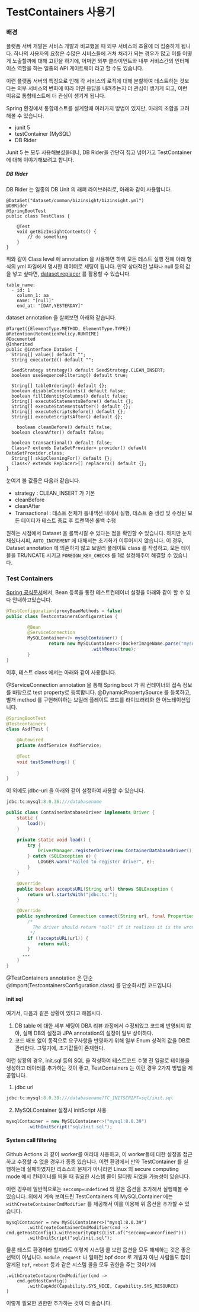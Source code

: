 # TestContainers 사용기

### 배경

플랫폼 서버 개발은 서비스 개발과 비교했을 때 외부 서비스의 조율에 더 집중하게 됩니다. 하나의 사용자의 요청은 수많은 서비스들에 거쳐 처리가 되는 경우가 많고 이를 어떻게 노출할까에 대해 고민을 하기에, 어쩌면 외부 클라이언트와 내부 서비스간의 인터페이스 역할을 하는 일종의 API 게이트웨이 라고 할 수도 있습니다.

이런 플랫폼 서버의 특징으로 인해 각 서비스의 로직에 대해 분할하여 테스트하는 것보다는 외부 서비스의 변화에 따라 어떤 응답을 내려주는지 더 관심이 생기게 되고, 이런 이유로 통합테스트에 더 관심이 생기게 됩니다.

Spring 환경에서 통합테스트를 설계할때 여러가지 방법이 있지만, 아래의 조합을 고려해볼 수 있습니다.

* junit 5
* testContainer (MySQL)
* DB Rider

Junit 5 는 모두 사용해보셨을테니, DB Rider을 간단히 집고 넘어가고 TestContainer 에 대해 이야기해보려고 합니다.

##### DB Rider

DB Rider 는 일종의 DB Unit 의 래퍼 라이브러리로, 아래와 같이 사용합니다.

```
@DataSet("dataset/common/bizinsight/bizinsight.yml")
@DBRider
@SpringBootTest
public class TestClass {

	@Test
	void getBizInsightContents() {
		// do something
	}
}

```

위와 같이 Class level 에 annotation 을 사용하면 하위 모든 테스트 실행 전에 아래 형식의 yml 파일에서 명시한 데이터로 세팅이 됩니다. 만약 상대적인 날짜나 null 등의 값을 넣고 싶다면, [dataset replacer](https://github.com/database-rider/database-rider?tab=readme-ov-file#310-dataset-replacers) 를 활용할 수 있습니다.

```
table_name:
  - id: 1
  	column_1: aa
  	name: "[null]"
  	end_at: "[DAY,YESTERDAY]"
```



dataset annotation 을 살펴보면 아래와 같습니다.

```
@Target({ElementType.METHOD, ElementType.TYPE})
@Retention(RetentionPolicy.RUNTIME)
@Documented
@Inherited
public @interface DataSet {
  String[] value() default "";
  String executorId() default "";

  SeedStrategy strategy() default SeedStrategy.CLEAN_INSERT;
  boolean useSequenceFiltering() default true;

  String[] tableOrdering() default {};
  boolean disableConstraints() default false;
  boolean fillIdentityColumns() default false;
  String[] executeStatementsBefore() default {};
  String[] executeStatementsAfter() default {};
  String[] executeScriptsBefore() default {};
  String[] executeScriptsAfter() default {};

	boolean cleanBefore() default false;
  boolean cleanAfter() default false;

  boolean transactional() default false;
  Class<? extends DataSetProvider> provider() default DataSetProvider.class;
  String[] skipCleaningFor() default {};
  Class<? extends Replacer>[] replacers() default {};
}
```

눈여겨 볼 값들은 다음과 같습니다.

* strategy : CLEAN_INSERT 가 기본
* cleanBefore
* cleanAfter
* Transactional : 테스트 전체가 틀내잭션 내에서 실행, 테스트 중 생성 및 수정된 모든 데이터가 테스트 종료 후 트랜잭션 롤백 수행



원하는 시점에서 Dataset 을 롤백시킬 수 있다는 점을 확인할 수 있습니다. 하지만 눈치 채셨다시피, `AUTO_INCREMENT` 에 대해서는 초기화가 이루어지지 않습니다. 이 경우, Dataset annotation 에 의존하지 않고 보일러 플레이트 class 를 작성하고, 모든 테이블을 TRUNCATE 시키고 `FOREIGN_KEY_CHECKS` 를 1로 설정해주어 해결할 수 있습니다.



### Test Containers

[Spring 공식문서](https://docs.spring.io/spring-boot/reference/testing/testcontainers.html)에서, Bean 등록을 통한 테스트컨테이너 설정을 아래와 같이 할 수 있다 안내하고있습니다.

```java
@TestConfiguration(proxyBeanMethods = false)
public class TestcontainersConfiguration {

        @Bean
        @ServiceConnection
        MySQLContainer<?> mysqlContainer() {
                return new MySQLContainer<>(DockerImageName.parse("mysql:8.0.39"))
                                .withReuse(true);
        }
}

```

이후, 테스트 class 에서는 아래와 같이 사용합니다.

@ServiceConnection annotation 을 통해 Spring boot 가 위 컨테이너의 접속 정보를 바탕으로 test property로 등록합니다. @DynamicPropertySource 를 등록하고, 별개 method 를 구현해야하는 보일러 플레이트 코드를 라이브러리화 한 어노테이션입니다.



```java
@SpringBootTest
@Testcontainers
class AsdfTest {

    @Autowired
    private AsdfService AsdfService;
    
    @Test
    void testSomething() {
                                
    }
}
```

이 외에도 jdbc-url 을 아래와 같이 설정하여 사용할 수 있습니다.

```java
jdbc:tc:mysql:8.0.36:///databasename
```

```java
public class ContainerDatabaseDriver implements Driver {
    static {
        load();
    }

    private static void load() {
        try {
            DriverManager.registerDriver(new ContainerDatabaseDriver());
        } catch (SQLException e) {
            LOGGER.warn("Failed to register driver", e);
        }
    }

    @Override
    public boolean acceptsURL(String url) throws SQLException {
        return url.startsWith("jdbc:tc:");
    }

    @Override
    public synchronized Connection connect(String url, final Properties info) throws SQLException {
        /*
          The driver should return "null" if it realizes it is the wrong kind of driver to connect to the given URL.
         */
        if (!acceptsURL(url)) {
            return null;
        }
      ...
    }
}
```





@TestContainers annotation 은 단순 @Import(TestcontainersConfiguration.class) 를 단순화시킨 코드입니다.





#### init sql

여기서, 다음과 같은 상황이 있다고 해봅시다.

1. DB table 에 대한 세부 세팅이 DBA 리뷰 과정에서 수정되었고 코드에 반영되지 않아, 실제 DB의 설정과 JPA annotation의 설정이 일부 상이하다.
2. 코드 배포 없이 동적으로 요구사항을 반영하기 위해 일부 Enum 성격의 값을 DB로 관리한다. 그렇기에, 초기값들이 존재한다.

이런 상황의 경우, init.sql 등의 SQL 을 작성하여 테스트코드 수행 전 일괄로 테이블을 생성하고 데이터를 추가하는 것이 좋고, TestContainers 는 이런 경우 2가지 방법을 제공합니다.



1. jdbc url

```java
jdbc:tc:mysql:8.0.39:///databasename?TC_INITSCRIPT=sql/init.sql
```

2. MySQLContainer 설정시 initScript 사용

```java
mysqlContainer = new MySQLContainer<>("mysql:8.0.39")
        .withInitScript("sql/init.sql");
```



#### System call filtering

Github Actions 과 같이 worker를 여러대 사용하고, 이 worker들에 대한 설정을 접근하고 수정할 수 없을 경우가 종종 있습니다. 이런 환경에서 만약 TestContainer 를 실행하는데 실패하였지만 리소스의 문제가 아니라면 Linux 의 secure computing mode 에서 컨테이너를 띄울 때 필요한 시스템 콜이 필터링 되었을 가능성이 있습니다.

이런 경우에 일반적으로는 `seccomp=undefined` 와 같은 옵션을 추가해서 실행해볼 수 있습니다. 위에서 계속 보여드린 TestContainers 의 MySQLContainer 에는 `withCreateContainerCmdModifier` 를 제공해서 이를 이용해 위 옵션을 추가할 수 있습니다.

```
mysqlContainer = new MySQLContainer<>("mysql:8.0.39")
        .withCreateContainerCmdModifier(cmd -> cmd.getHostConfig().withSecurityOpts(List.of("seccomp=unconfined")))
        .withInitScript("sql/init.sql");
```

물론 테스트 환경이라 할지라도 이렇게 시스템 콜 보안 옵션을 모두 해제하는 것은 좋은 선택이 아닙니다. `module_request` 나 얼마전 bpf door 로 개발자 아닌 사람들도 많이 알게된 `bpf`, `reboot` 등과 같은 시스템 콜을 모두 권한을 주는 것이기에

```
.withCreateContainerCmdModifier(cmd -> 
    cmd.getHostConfig()
        .withCapAdd(Capability.SYS_NICE, Capability.SYS_RESOURCE)
)
```

이렇게 필요한 권한만 추가하는 것이 더 좋습니다. 